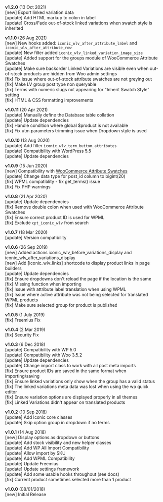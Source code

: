 **v1.2.0** (13 Oct 2021)  
[new] Export linked variation data  
[update] Add HTML markup to colon in label  
[update] Cross/Fade out-of-stock linked variations when swatch style is inherited   

**v1.1.0** (26 Aug 2021)  
[new] New hooks added: `iconic_wlv_after_attribute_label` and `iconic_wlv_after_attribute_row`  
[update] New filter added `iconic_wlv_linked_variation_image_size`  
[update] Added support for the groups module of WooCommerce Attribute Swatches  
[update] Make sure backorder Linked Variations are visible even when out-of-stock products are hidden from Woo admin settings  
[fix] Fix issue where out-of-stock attribute swatches are not greying out  
[fix] Make LV group post type non queryable  
[fix] Terms with numeric slugs not appearing for "Inherit Swatch Style" setting  
[fix] HTML & CSS formatting improvements  

**v1.0.11** (20 Apr 2021)  
[update] Manually define the Database table collation  
[update] Update dependencies  
[fix] Handle condition where global $product is not available  
[fix] Fix utm parameters trimming issue when Dropdown style is used  

**v1.0.10** (13 Aug 2020)  
[update] Add filter `iconic_wlv_term_button_attributes`  
[update] Compatibility with WordPress 5.5  
[update] Update dependencies  

**v1.0.9** (15 Jun 2020)  
[new] Compatibility with [WooCommerce Attribute Swatches](https://iconicwp.com/products/woocommerce-attribute-swatches/)  
[update] Change data type for post_id column to bigint(20)  
[fix] WPML compatiblity - fix get_terms() issue  
[fix] Fix PHP warnings  

**v1.0.8** (21 Apr 2020)  
[update] Update dependencies  
[fix] Remove double colon when used with WooCommerce Attribute Swatches  
[fix] Ensure correct product ID is used for WPML  
[fix] Exclude `cpt_iconic_wlv` from search  

**v1.0.7** (18 Mar 2020)  
[update] Version compatibility  

**v1.0.6** (26 Sep 2019)  
[new] Added actions iconic_wlv_before_variations_display and iconic_wlv_after_variations_display  
[new] Add [iconic_wlv_links] shortcode to display product links in page builders  
[update] Update dependencies  
[fix] Ensure dropdowns don't reload the page if the location is the same  
[fix] Missing function when importing  
[fix] Issue with attribute label translation when using WPML  
[fix] Issue where active attribute was not being selected for translated WPML products  
[fix] Make sure selected group for product is published  

**v1.0.5** (1 July 2019)  
[fix] Freemius Fix  

**v1.0.4** (2 Mar 2019)  
[fix] Security Fix  

**v1.0.3** (6 Dec 2018)  
[update] Compatibility with WP 5.0  
[update] Compatibility with Woo 3.5.2  
[update] Update dependencies  
[update] Change import class to work with all post meta imports  
[fix] Ensure product IDs are saved in the same format when importing/saving  
[fix] Ensure linked variations only show when the group has a valid status  
[fix] The linked variations meta data was lost when using the wp quick editor  
[fix] Ensure variation options are displayed properly in all themes  
[fix] Linked Variations didn't appear on translated products  

**v1.0.2** (10 Sep 2018)  
[update] Add Iconic core classes  
[update] Skip option group in dropdown if no terms  

**v1.0.1** (14 Aug 2018)  
[new] Display options as dropdown or buttons  
[update] Add stock visibility and new helper classes  
[update] Add WP All Import Compatibility  
[update] Allow import by SKU  
[update] Add WPML Compatibility  
[update] Update Freemius  
[update] Update settings framework  
[update] Add some usable hooks throughout (see docs)  
[fix] Current product sometimes selected more than 1 product

**v1.0.0** (08/01/2018)  
[new] Initial Release